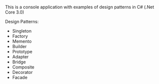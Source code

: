 This is a console application with examples of design patterns in C# (.Net Core 3.0)

Design Patterns:

- Singleton
- Factory
- Memento
- Builder
- Prototype
- Adapter
- Bridge
- Composite
- Decorator
- Facade

